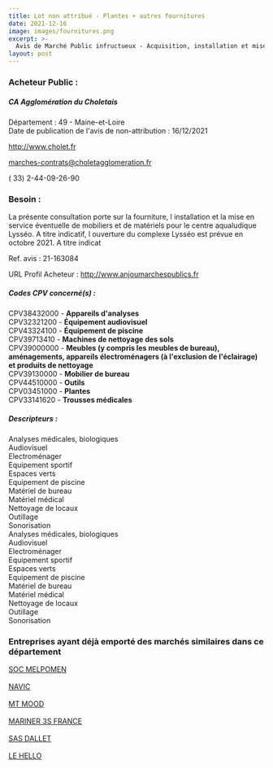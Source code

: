 ```yaml
---
title: Lot non attribué - Plantes + autres fournitures
date: 2021-12-16
image: images/fournitures.png
excerpt: >-
  Avis de Marché Public infructueux - Acquisition, installation et mise en service éventuelle de mobiliers et de matériels pour le centre aqualudique lysséo
layout: post
---
```


### Acheteur Public :
##### CA Agglomération du Choletais
Département : 49 - Maine-et-Loire<br/>
Date de publication de l'avis de non-attribution : 16/12/2021


http://www.cholet.fr

marches-contrats@choletagglomeration.fr

( 33) 2-44-09-26-90
### Besoin :

La présente consultation porte sur la fourniture, l installation et la mise en service éventuelle de mobiliers et de matériels pour le centre aqualudique Lysséo. A titre indicatif, l ouverture du complexe Lysséo est prévue en octobre 2021. A titre indicat

Ref. avis : 21-163084

URL Profil Acheteur : http://www.anjoumarchespublics.fr

##### Codes CPV concerné(s) :
CPV38432000 - **Appareils d'analyses** <br/>
CPV32321200 - **Équipement audiovisuel** <br/>
CPV43324100 - **Équipement de piscine** <br/>
CPV39713410 - **Machines de nettoyage des sols** <br/>
CPV39000000 - **Meubles (y compris les meubles de bureau), aménagements, appareils électroménagers (à l'exclusion de l'éclairage) et produits de nettoyage** <br/>
CPV39130000 - **Mobilier de bureau** <br/>
CPV44510000 - **Outils** <br/>
CPV03451000 - **Plantes** <br/>
CPV33141620 - **Trousses médicales** <br/>

##### Descripteurs :
Analyses médicales, biologiques <br/>
Audiovisuel <br/>
Electroménager <br/>
Equipement sportif <br/>
Espaces verts <br/>
Equipement de piscine <br/>
Matériel de bureau <br/>
Matériel médical <br/>
Nettoyage de locaux <br/>
Outillage <br/>
Sonorisation <br/>
Analyses médicales, biologiques <br/>
Audiovisuel <br/>
Electroménager <br/>
Equipement sportif <br/>
Espaces verts <br/>
Equipement de piscine <br/>
Matériel de bureau <br/>
Matériel médical <br/>
Nettoyage de locaux <br/>
Outillage <br/>
Sonorisation <br/>

### Entreprises ayant déjà emporté des marchés similaires dans ce département
<a href="/entreprise-546/siren-325148062">SOC MELPOMEN</a><br/><br/>
<a href="/entreprise-551/siren-353800295">NAVIC</a><br/><br/>
<a href="/entreprise-552/siren-382789915">MT MOOD</a><br/><br/>
<a href="/entreprise-557/siren-411788177">MARINER 3S FRANCE</a><br/><br/>
<a href="/entreprise-563/siren-453005209">SAS DALLET</a><br/><br/>
<a href="/entreprise-572/siren-538515065">LE HELLO</a><br/><br/>
